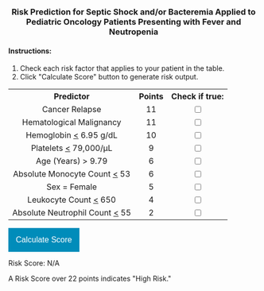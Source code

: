 <!-- CSS Stuff -->
<style type="text/css">
 * {text-align:center;}
 h2 {color:black;} 
 h4 {text-align: left;}
 ol, li {text-align: left;}
 table {text-align: left;}
 div {text-align: left; //display: inline-block;
 }
 .button {
  border: none;
  color: white;
  padding: 15px 15px;
  text-decoration: none; //display: inline-block;
  font-size: 16px; //margin: 2px 2px;
  cursor: pointer;
  background-color: #008CBA;
}
p {text-align: left;}
</style>


<!-- HTML Stuff -->
<h3> Risk Prediction for Septic Shock and/or Bacteremia Applied to Pediatric Oncology Patients Presenting with Fever and Neutropenia </h3>

<h4> Instructions: </h4>
<ol>
 <li>Check each risk factor that applies to your patient in the table.</li>
 <li>Click "Calculate Score" button to generate risk output.</li>
</ol> 
  
<table>
  <tr>
    <th>Predictor</th>
    <th>Points</th>
    <th>Check if true:</th>
  </tr>
  <tr>
    <td>Cancer Relapse</td>
    <td>11</td>
    <td><input type="checkbox" id="relapse" name="relapse" value="11"> </td>
  </tr>
 <tr>
    <td>Hematological Malignancy</td>
    <td>11</td>
    <td><input type="checkbox" id="hemat" name="hemat" value="11"> </td>
  </tr>
 <tr>
    <td>Hemoglobin <u><</u> 6.95 g/dL</td>
    <td>10</td>
    <td><input type="checkbox" id="hemo" name="hemo" value="10"> </td>
  </tr>
 <tr>
    <td>Platelets <u><</u> 79,000/μL</td>
    <td>9</td>
    <td><input type="checkbox" id="platelets" name="platelets" value="9"> </td>
  </tr>
  <tr>
    <td>Age (Years) > 9.79</td>
    <td>6</td>
    <td><input type="checkbox" id="age" name="age" value="6"> </td>
  </tr>
 <tr>
    <td>Absolute Monocyte Count <u><</u> 53</td>
    <td>6</td>
    <td><input type="checkbox" id="amc" name="amc" value="6"> </td>
  </tr>
 <tr>
    <td>Sex = Female</td>
    <td>5</td>
    <td><input type="checkbox" id="sex" name="sex" value="5"> </td>
  </tr>
 <tr>
    <td>Leukocyte Count <u><</u> 650</td>
    <td>4</td>
    <td><input type="checkbox" id="leuk" name="leuk" value="4"> </td>
  </tr>
 <tr>
    <td>Absolute Neutrophil Count <u><</u> 55</td>
    <td>2</td>
    <td><input type="checkbox" id="anc" name="anc" value="2"> </td>
  </tr>
 <!--
 <tr>
    <td>Days Since Chemotherapy Treatment > 10.5</td>
    <th>0</th>
    <td><input type="checkbox" id="days" name="days" value="0"> </td>
  </tr> 
-->
</table>

<div>  
 <button class="button" id="calcbutton"> Calculate Score </button>
 <p id="riskscore">Risk Score: N/A </p>
 <p> A Risk Score over 22 points indicates "High Risk."</p>
</div>

<!-- JavaScript Stuff -->
<script>
 
 function changeScore(){
  var hemat = parseFloat(document.getElementById("hemat").value) * document.getElementById("hemat").checked;
  var relapse = parseFloat(document.getElementById("relapse").value) * document.getElementById("relapse").checked;
  var hemo = parseFloat(document.getElementById("hemo").value) * document.getElementById("hemo").checked;
  var platelets = parseFloat(document.getElementById("platelets").value) * document.getElementById("platelets").checked;
  var age = parseFloat(document.getElementById("age").value) * document.getElementById("age").checked;
  var amc = parseFloat(document.getElementById("amc").value) * document.getElementById("amc").checked;
  var anc = parseFloat(document.getElementById("anc").value) * document.getElementById("anc").checked;
  var leuk = parseFloat(document.getElementById("leuk").value) * document.getElementById("leuk").checked;
  <!-- var days = parseFloat(document.getElementById("days").value) * document.getElementById("days").checked; -->
  var sex = parseFloat(document.getElementById("sex").value) * document.getElementById("sex").checked;
  <!-- let constant = -3.228; -->
  
  <!-- let risk = (1/(1 + Math.exp(-(hemat+relapse+hemo+platelets+gsf+age+amc+anc+leuk+days+sex+constant)))).toFixed(4); -->
 let risk = (hemat+relapse+hemo+platelets+age+amc+anc+leuk+sex).toFixed();
  var level;
  if(risk >= 23){
      var level = "    (High Risk)";
  }else {
      var level = "    (Low Risk)";
  }
  document.getElementById("riskscore").innerHTML = "Risk Score: " + risk + level;
 }
 
 document.getElementById("calcbutton").addEventListener("click", changeScore);
 
</script>
<!--
You can use the [editor on GitHub](https://github.com/jjschnur/FNmodel/edit/gh-pages/index.md) to maintain and preview the content for your website in Markdown files.

Whenever you commit to this repository, GitHub Pages will run [Jekyll](https://jekyllrb.com/) to rebuild the pages in your site, from the content in your Markdown files.


### Markdown

Markdown is a lightweight and easy-to-use syntax for styling your writing. It includes conventions for

```markdown
Syntax highlighted code block

# Header 1
## Header 2
### Header 3

- Bulleted
- List

1. Numbered
2. List

**Bold** and _Italic_ and `Code` text

[Link](url) and ![Image](src)
```

For more details see [Basic writing and formatting syntax](https://docs.github.com/en/github/writing-on-github/getting-started-with-writing-and-formatting-on-github/basic-writing-and-formatting-syntax).

### Jekyll Themes

Your Pages site will use the layout and styles from the Jekyll theme you have selected in your [repository settings](https://github.com/jjschnur/FNmodel/settings/pages). The name of this theme is saved in the Jekyll `_config.yml` configuration file.

### Support or Contact

Having trouble with Pages? Check out our [documentation](https://docs.github.com/categories/github-pages-basics/) or [contact support](https://support.github.com/contact) and we’ll help you sort it out. 
-->

